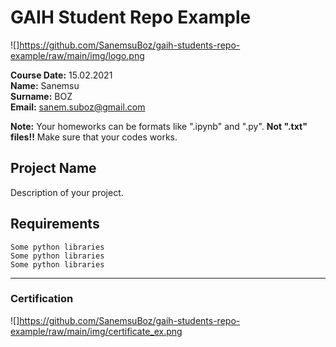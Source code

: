 # GAIH Student Repo Example
![]https://github.com/SanemsuBoz/gaih-students-repo-example/raw/main/img/logo.png

**Course Date:** 15.02.2021  
**Name:** Sanemsu  
**Surname:** BOZ  
**Email:** sanem.suboz@gmail.com  

**Note:** Your homeworks can be formats like ".ipynb" and ".py". **Not ".txt" files!!** Make sure that your codes works.  

## Project Name
Description of your project.

## Requirements
```
Some python libraries
Some python libraries
Some python libraries
```
---

### Certification
![]https://github.com/SanemsuBoz/gaih-students-repo-example/raw/main/img/certificate_ex.png

